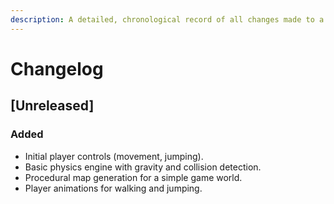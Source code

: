 ```yaml
---
description: A detailed, chronological record of all changes made to a project, often including technical information.
---
```


# Changelog

## [Unreleased]

### Added

* Initial player controls (movement, jumping).
* Basic physics engine with gravity and collision detection.
* Procedural map generation for a simple game world.
* Player animations for walking and jumping.

